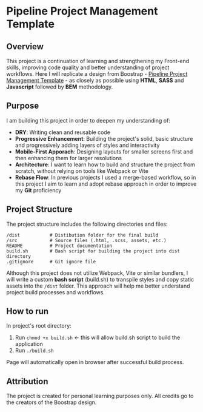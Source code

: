 # Pipeline Project Management Template

## Overview

This project is a continuation of learning and strengthening my Front-end skills, improving code quality and better understanding of project workflows. Here I will replicate a design from Boostrap - [Pipeline Project Management Template](https://pipeline.mediumra.re/index.html) - as closely as possible using **HTML**, **SASS** and **Javascript** followed by **BEM** methodology.

## Purpose
I am building this project in order to deepen my understanding of:
* **DRY**: Writing clean and reusable code
* **Progressive Enhancement**: Building the project's solid, basic structure and progressively adding layers of styles and interactivity
* **Mobile-First Apporach**: Designing layouts for smaller screens first and then enhancing them for larger resolutions
* **Architecture**: I want to learn how to build and structure the project from scratch, without relying on tools like Webpack or Vite
* **Rebase Flow**: In previous projects I used a merge-based workflow, so in this project I aim to learn and adopt rebase approach in order to improve my **Git** proficiency

## Project Structure
The project structure includes the following directories and files:
```
/dist           # Distibution folder for the final build
/src            # Source files (.html, .scss, assets, etc.)
README          # Project documentation
build.sh        # Bash script for building the project into dist directory
.gitignore      # Git ignore file
```
Although this project does not utilize Webpack, Vite or similar bundlers, I will write a custom **bash script** (build.sh) to transpile styles and copy static assets into the `/dist` folder. This approach will help me better understand project build processes and workflows.

## How to run

In project's root directory:

1. Run ```chmod +x build.sh``` <- this will allow build.sh script to build the application
2. Run ```./build.sh```

Page will automatically open in browser after successful build process.

## Attribution
The project is created for personal learning purposes only. All credits go to the creators of the Boostrap design.